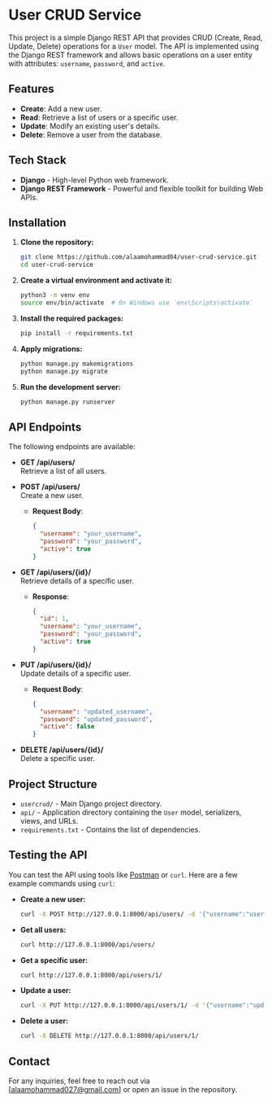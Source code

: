 # User CRUD Service

This project is a simple Django REST API that provides CRUD (Create, Read, Update, Delete) operations for a `User` model. The API is implemented using the Django REST framework and allows basic operations on a user entity with attributes: `username`, `password`, and `active`.

## Features

- **Create**: Add a new user.
- **Read**: Retrieve a list of users or a specific user.
- **Update**: Modify an existing user's details.
- **Delete**: Remove a user from the database.

## Tech Stack

- **Django** - High-level Python web framework.
- **Django REST Framework** - Powerful and flexible toolkit for building Web APIs.

## Installation

1. **Clone the repository:**

    ```bash
    git clone https://github.com/alaamohammad04/user-crud-service.git
    cd user-crud-service
    ```

2. **Create a virtual environment and activate it:**

    ```bash
    python3 -m venv env
    source env/bin/activate  # On Windows use `env\Scripts\activate`
    ```

3. **Install the required packages:**

    ```bash
    pip install -r requirements.txt
    ```

4. **Apply migrations:**

    ```bash
    python manage.py makemigrations
    python manage.py migrate
    ```

5. **Run the development server:**

    ```bash
    python manage.py runserver
    ```

## API Endpoints

The following endpoints are available:

- **GET /api/users/**  
  Retrieve a list of all users.

- **POST /api/users/**  
  Create a new user.
  - **Request Body**:
    ```json
    {
      "username": "your_username",
      "password": "your_password",
      "active": true
    }
    ```

- **GET /api/users/{id}/**  
  Retrieve details of a specific user.
  - **Response**:
    ```json
    {
      "id": 1,
      "username": "your_username",
      "password": "your_password",
      "active": true
    }
    ```

- **PUT /api/users/{id}/**  
  Update details of a specific user.
  - **Request Body**:
    ```json
    {
      "username": "updated_username",
      "password": "updated_password",
      "active": false
    }
    ```

- **DELETE /api/users/{id}/**  
  Delete a specific user.

## Project Structure

- `usercrud/` - Main Django project directory.
- `api/` - Application directory containing the `User` model, serializers, views, and URLs.
- `requirements.txt` - Contains the list of dependencies.

## Testing the API

You can test the API using tools like [Postman](https://www.postman.com/) or `curl`. Here are a few example commands using `curl`:

- **Create a new user:**
    ```bash
    curl -X POST http://127.0.0.1:8000/api/users/ -d '{"username":"user1", "password":"pass123", "active":true}' -H "Content-Type: application/json"
    ```

- **Get all users:**
    ```bash
    curl http://127.0.0.1:8000/api/users/
    ```

- **Get a specific user:**
    ```bash
    curl http://127.0.0.1:8000/api/users/1/
    ```

- **Update a user:**
    ```bash
    curl -X PUT http://127.0.0.1:8000/api/users/1/ -d '{"username":"updated_user", "password":"newpass", "active":false}' -H "Content-Type: application/json"
    ```

- **Delete a user:**
    ```bash
    curl -X DELETE http://127.0.0.1:8000/api/users/1/
    ```



## Contact

For any inquiries, feel free to reach out via [alaamohammad027@gmail.com] or open an issue in the repository.

